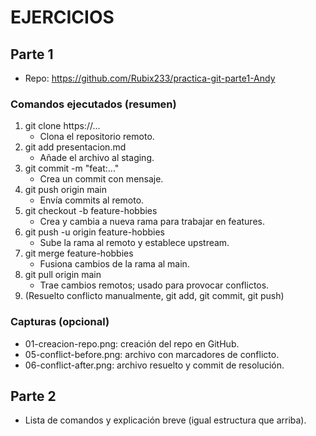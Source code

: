 # EJERCICIOS

## Parte 1
- Repo: https://github.com/Rubix233/practica-git-parte1-Andy

### Comandos ejecutados (resumen)
1. git clone https://...
   - Clona el repositorio remoto.
2. git add presentacion.md
   - Añade el archivo al staging.
3. git commit -m "feat:..."
   - Crea un commit con mensaje.
4. git push origin main
   - Envía commits al remoto.
5. git checkout -b feature-hobbies
   - Crea y cambia a nueva rama para trabajar en features.
6. git push -u origin feature-hobbies
   - Sube la rama al remoto y establece upstream.
7. git merge feature-hobbies
   - Fusiona cambios de la rama al main.
8. git pull origin main
   - Trae cambios remotos; usado para provocar conflictos.
9. (Resuelto conflicto manualmente, git add, git commit, git push)

### Capturas (opcional)
- 01-creacion-repo.png: creación del repo en GitHub.
- 05-conflict-before.png: archivo con marcadores de conflicto.
- 06-conflict-after.png: archivo resuelto y commit de resolución.

## Parte 2
- Lista de comandos y explicación breve (igual estructura que arriba).

